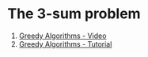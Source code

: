 # The 3-sum problem

1. [Greedy Algorithms - Video](https://www.youtube.com/watch?v=QvSIAB27Vdk)
2. [Greedy Algorithms - Tutorial](https://www.geeksforgeeks.org/greedy-algorithms/)
